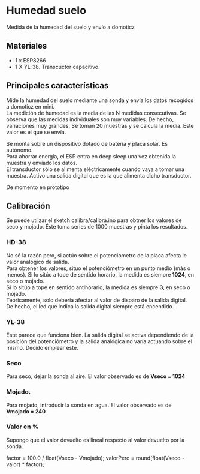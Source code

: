 # Humedad suelo
Medida de la humedad del suelo y envío a domoticz  

## Materiales
- 1 x ESP8266
- 1 X YL-38. Transcuctor capacitivo.

## Principales características
Mide la humedad del suelo mediante una sonda y envía los datos recogidos a domoticz en mini.  
La medición de humedad es la media de las N medidas consecutivas. Se observa que las medidas individuales son muy variables. De hecho, variaciones muy grandes. Se toman 20 muestras y se calcula la media. Este valor es el que se envía.

Se monta sobre un dispositivo dotado de batería y placa solar. Es autónomo.  
Para ahorrar energía, el ESP entra en deep sleep una vez obtenida la muestra y enviado los datos.  
El transductor sólo se alimenta eléctricamente cuando vaya a tomar una muestra. Activo una salida digital que es la que alimenta dicho transductor.

De momento en prototipo

## Calibración
Se puede utilzar el sketch calibra/calibra.ino para obtner los valores de seco y mojado. Éste toma series de 1000 muestras y pinta los resultados.

### HD-38
No sé la razón pero, si actúo sobre el potenciometro de la placa afecta le valor analógico de salida.  
Para obtener los valores, situo el potenciómetro en un punto medio (más o menos).
Si lo sitúo a tope de sentido horario, la medida es siempre **1024**, en seco o mojado.  
Si lo sitúo a tope en sentido antihorario, la medida es siempre **3**, en seco o mojado.  
Teóricamente, solo debería afectar al valor de disparo de la salida digital. De hecho, el led que indica la salida digital siempre está encendido.

### YL-38
Este parece que funciona bien. La salida digital se activa dependiendo de la posición del potenciómetro y la salida analógica no varía actuando sobre el mismo. Decido emplear éste.

### Seco
Para seco, dejar la sonda al aire. El valor observado es de **Vseco = 1024**

### Mojado.
Para mojado, introducir la sonda en agua. El valor observado es de **Vmojado = 240**

### Valor en %
Supongo que el valor devuelto es lineal respecto al valor devuelto por la sonda.

factor = 100.0 / float(Vseco - Vmojado);
valorPerc = round(float(Vseco - valor) * factor);
